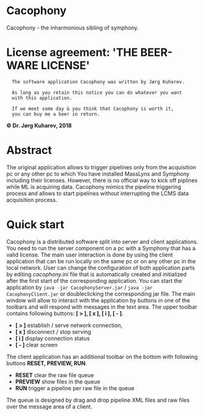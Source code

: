 # Cacophony

Cacophony - the inharmonious sibling of symphony.

# License agreement: 'THE BEER-WARE LICENSE'
~~~
  The software application Cacophony was written by Jørg Kuharev.
  
  As long as you retain this notice you can do whatever you want
  with this application.
  
  If we meet some day & you think that Cacophony is worth it, 
  you can buy me a beer in return.
~~~
**© Dr. Jørg Kuharev, 2018**

# Abstract
The original application allows to trigger pipelines only from the acquisition pc 
or any other pc to which You have installed MassLynx and Symphony including their licenses. 
However, there is no official way to kick off piplines while ML is acquiring data.
Cacophony mimics the pipeline triggering process and allows to start pipelines
without interrupting the LCMS data acquisition process.

# Quick start
Cacophony is a distributed software split into server and client applications.
You need to run the server component on a pc with a Symphony that has a valid license.
The main user interaction is done by using the client application
that can be run locally on the same pc or on any other pc in the local network.
User can change the configuration of both application parts by editing *cacophony.ini* file
that is automatically created and initialized after the first start of the corresponding application.
You can start the application by `java -jar CacophonyServer.jar` / `java -jar CacophonyClient.jar` 
or doubleclicking the corresponding jar file.
The main window will allow to interact with the application by buttons in one of the toolbars
and will respond with messages in the text area.
The upper toolbar contains following buttons: **[ > ], [ x ], [ i ], [ - ]**.

- **[ > ]** establish / serve network connection,
- **[ x ]** disconnect / stop serving
- **[ i ]** display connection status
- **[ - ]** clear screen

The client application has an additional toolbar on the bottom with following buttons **RESET, PREVIEW, RUN**.

- **RESET** clear the raw file queue
- **PREVIEW** show files in the queue
- **RUN** trigger a pipeline per raw file in the queue

The queue is designed by drag and drop pipeline XML files and raw files over the message area of a client.
